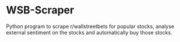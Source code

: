 # WSB-Scraper
Python program to scrape r/wallstreetbets for popular stocks, analyse external sentiment on the stocks and automatically buy those stocks.
